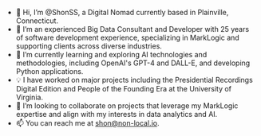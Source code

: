 - 👋 Hi, I’m @ShonSS, a Digital Nomad currently based in Plainville, Connecticut. 
- 👀 I’m an experienced Big Data Consultant and Developer with 25 years of software development experience, specializing in MarkLogic and supporting clients across diverse industries.
- 🌱 I’m currently learning and exploring AI technologies and methodologies, including OpenAI's GPT-4 and DALL-E, and developing Python applications.
- 💡 I have worked on major projects including the Presidential Recordings Digital Edition and People of the Founding Era at the University of Virginia.
- 💞️ I’m looking to collaborate on projects that leverage my MarkLogic expertise and align with my interests in data analytics and AI.
- 📫 You can reach me at shon@non-local.io.
